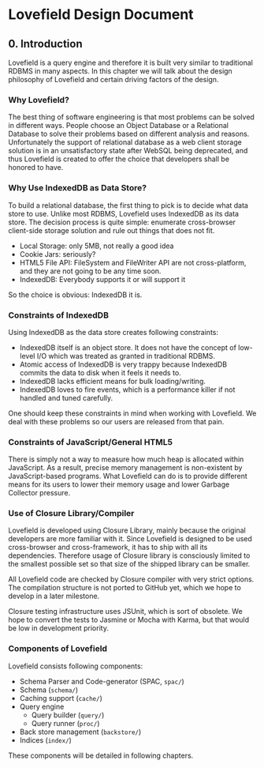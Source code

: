 # Lovefield Design Document
## 0. Introduction
Lovefield is a query engine and therefore it is built very similar to traditional RDBMS in many aspects. In this chapter we will talk about the design philosophy of Lovefield and certain driving factors of the design.

### Why Lovefield?
The best thing of software engineering is that most problems can be solved in different ways. People choose an Object Database or a Relational Database to solve their problems based on different analysis and reasons. Unfortunately the support of relational database as a web client storage solution is in an unsatisfactory state after WebSQL being deprecated, and thus Lovefield is created to offer the choice that developers shall be honored to have.

### Why Use IndexedDB as Data Store?
To build a relational database, the first thing to pick is to decide what data store to use. Unlike most RDBMS, Lovefield uses IndexedDB as its data store. The decision process is quite simple: enumerate cross-browser client-side storage solution and rule out things that does not fit.

  * Local Storage: only 5MB, not really a good idea
  * Cookie Jars: seriously?
  * HTML5 File API: FileSystem and FileWriter API are not cross-platform, and they are not going to be any time soon.
  * IndexedDB: Everybody supports it or will support it

So the choice is obvious: IndexedDB it is.

### Constraints of IndexedDB
Using IndexedDB as the data store creates following constraints:

* IndexedDB itself is an object store. It does not have the concept of low-level I/O which was treated as granted in traditional RDBMS.
* Atomic access of IndexedDB is very trappy because IndexedDB commits the data to disk when it feels it needs to.
* IndexedDB lacks efficient means for bulk loading/writing.
* IndexedDB loves to fire events, which is a performance killer if not handled and tuned carefully.

One should keep these constraints in mind when working with Lovefield. We deal with these problems so our users are released from that pain.

### Constraints of JavaScript/General HTML5
There is simply not a way to measure how much heap is allocated within JavaScript. As a result, precise memory management is non-existent by JavaScript-based programs. What Lovefield can do is to provide different means for its users to lower their memory usage and lower Garbage Collector pressure.

### Use of Closure Library/Compiler
Lovefield is developed using Closure Library, mainly because the original developers are more familiar with it. Since Lovefield is designed to be used cross-browser and cross-framework, it has to ship with all its dependencies. Therefore usage of Closure library is consciously limited to the smallest possible set so that size of the shipped library can be smaller.

All Lovefield code are checked by Closure compiler with very strict options. The compilation structure is not ported to GitHub yet, which we hope to develop in a later milestone.

Closure testing infrastructure uses JSUnit, which is sort of obsolete. We hope to convert the tests to Jasmine or Mocha with Karma, but that would be low in development priority.

### Components of Lovefield
Lovefield consists following components:

* Schema Parser and Code-generator (SPAC, `spac/`)
* Schema (`schema/`)
* Caching support (`cache/`)
* Query engine
    * Query builder (`query/`)
    * Query runner (`proc/`)
* Back store management (`backstore/`)
* Indices (`index/`)

These components will be detailed in following chapters.

